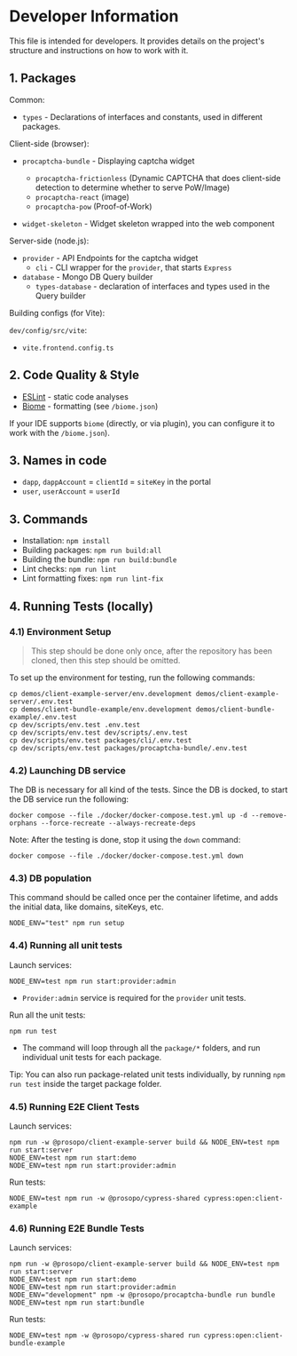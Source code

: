# Developer Information

This file is intended for developers. It provides details on the project's structure and instructions on how to work
with it.

## 1. Packages

Common:

* `types` - Declarations of interfaces and constants, used in different packages.

Client-side (browser):

* `procaptcha-bundle` - Displaying captcha widget
    - `procaptcha-frictionless` (Dynamic CAPTCHA that does client-side detection to determine whether to serve PoW/Image)
    - `procaptcha-react` (image)
    - `procaptcha-pow` (Proof-of-Work)

* `widget-skeleton` - Widget skeleton wrapped into the web component

Server-side (node.js):

* `provider` - API Endpoints for the captcha widget
    - `cli` - CLI wrapper for the `provider`, that starts `Express`
* `database` - Mongo DB Query builder
    - `types-database` - declaration of interfaces and types used in the Query builder

Building configs (for Vite):

`dev/config/src/vite`:

* `vite.frontend.config.ts`

## 2. Code Quality & Style

* [ESLint](https://eslint.org/) - static code analyses
* [Biome](https://biomejs.dev/) - formatting (see `/biome.json`)

If your IDE supports `biome` (directly, or via plugin), you can configure it to work with the `/biome.json`).

## 3. Names in code

* `dapp`, `dappAccount` = `clientId` = `siteKey` in the portal
* `user`, `userAccount` = `userId`

## 3. Commands

* Installation: `npm install`
* Building packages: `npm run build:all`
* Building the bundle: `npm run build:bundle`
* Lint checks: `npm run lint`
* Lint formatting fixes: `npm run lint-fix`

## 4. Running Tests (locally)

### 4.1) Environment Setup

> This step should be done only once, after the repository has been cloned, then this step should be omitted.

To set up the environment for testing, run the following commands:

```
cp demos/client-example-server/env.development demos/client-example-server/.env.test
cp demos/client-bundle-example/env.development demos/client-bundle-example/.env.test
cp dev/scripts/env.test .env.test
cp dev/scripts/env.test dev/scripts/.env.test
cp dev/scripts/env.test packages/cli/.env.test
cp dev/scripts/env.test packages/procaptcha-bundle/.env.test
```

### 4.2) Launching DB service

The DB is necessary for all kind of the tests. Since the DB is docked, to start the DB service run the following:

```
docker compose --file ./docker/docker-compose.test.yml up -d --remove-orphans --force-recreate --always-recreate-deps
```

Note: After the testing is done, stop it using the `down` command:

```
docker compose --file ./docker/docker-compose.test.yml down
```

### 4.3) DB population

This command should be called once per the container lifetime, and adds the initial data, like domains,
siteKeys, etc.

```
NODE_ENV="test" npm run setup
```

### 4.4) Running all unit tests

Launch services:

```
NODE_ENV=test npm run start:provider:admin
```

* `Provider:admin` service is required for the `provider` unit tests.

Run all the unit tests:

```
npm run test
```

* The command will loop through all the `package/*` folders, and run individual unit tests for each
  package.

Tip: You can also run package-related unit tests individually, by running `npm run test` inside the target package
folder.

### 4.5) Running E2E Client Tests

Launch services:

```
npm run -w @prosopo/client-example-server build && NODE_ENV=test npm run start:server
NODE_ENV=test npm run start:demo
NODE_ENV=test npm run start:provider:admin
```

Run tests:

```
NODE_ENV=test npm run -w @prosopo/cypress-shared cypress:open:client-example
```

### 4.6) Running E2E Bundle Tests

Launch services:

```
npm run -w @prosopo/client-example-server build && NODE_ENV=test npm run start:server
NODE_ENV=test npm run start:demo
NODE_ENV=test npm run start:provider:admin
NODE_ENV="development" npm -w @prosopo/procaptcha-bundle run bundle
NODE_ENV=test npm run start:bundle
```

Run tests:

```
NODE_ENV=test npm -w @prosopo/cypress-shared run cypress:open:client-bundle-example
```
